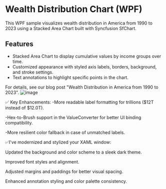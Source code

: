 # Wealth Distribution Chart (WPF)

This WPF sample visualizes wealth distribution in America from 1990 to 2023 using a Stacked Area Chart built with Syncfusion SfChart.

## Features

- Stacked Area Chart to display cumulative values by income groups over time.
- Customized appearance with styled axis labels, borders, background, and stroke settings.
- Text annotations to highlight specific points in the chart.

For details, see our blog post "Wealth Distribution in America from 1990 to 2023".
![image](https://github.com/user-attachments/assets/10fd211a-50f3-4fe8-97e1-fc4e838385b6)

✅ Key Enhancements:
-More readable label formatting for trillions ($12T instead of $12.0T).

-Hex-to-Brush support in the ValueConverter for better UI binding compatibility.

-More resilient color fallback in case of unmatched labels.

✅I've modernized and stylized your XAML window:

Updated the background and color scheme to a sleek dark theme.

Improved font styles and alignment.

Adjusted margins and paddings for better visual spacing.

Enhanced annotation styling and color palette consistency.